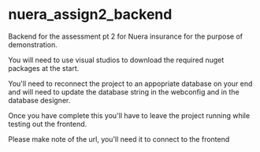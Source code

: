 # nuera_assign2_backend
Backend for the assessment pt 2 for Nuera insurance for the purpose of demonstration.

You will need to use visual studios to download the required nuget packages at the start.

You'll need to reconnect the project to an appopriate database on your end and will need to update the database string in the webconfig and in the database designer.

Once you have complete this you'll have to leave the project running while testing out the frontend.

Please make note of the url, you'll need it to connect to the frontend
